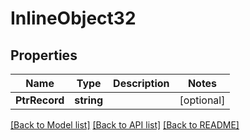 # InlineObject32

## Properties
Name | Type | Description | Notes
------------ | ------------- | ------------- | -------------
**PtrRecord** | **string** |  | [optional] 

[[Back to Model list]](../README.md#documentation-for-models) [[Back to API list]](../README.md#documentation-for-api-endpoints) [[Back to README]](../README.md)


